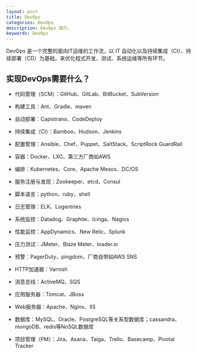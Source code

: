 ```yaml
---
layout: post
title: DevOps
categories: DevOps
description: DevOps 简介。
keywords: DevOps
---
```


DevOps 是一个完整的面向IT运维的工作流，以 IT 自动化以及持续集成（CI）、持续部署（CD）为基础，来优化程式开发、测试、系统运维等所有环节。

## 实现DevOps需要什么？
+ 代码管理（SCM）：GitHub、GitLab、BitBucket、SubVersion

+ 构建工具：Ant、Gradle、maven

+ 自动部署：Capistrano、CodeDeploy

+ 持续集成（CI）：Bamboo、Hudson、Jenkins

+ 配置管理：Ansible、Chef、Puppet、SaltStack、ScriptRock GuardRail

+ 容器：Docker、LXC、第三方厂商如AWS

+ 编排：Kubernetes、Core、Apache Mesos、DC/OS

+ 服务注册与发现：Zookeeper、etcd、Consul

+ 脚本语言：python、ruby、shell

+ 日志管理：ELK、Logentries

+ 系统监控：Datadog、Graphite、Icinga、Nagios

+ 性能监控：AppDynamics、New Relic、Splunk

+ 压力测试：JMeter、Blaze Meter、loader.io

+ 预警：PagerDuty、pingdom、厂商自带如AWS SNS

+ HTTP加速器：Varnish

+ 消息总线：ActiveMQ、SQS

+ 应用服务器：Tomcat、JBoss

+ Web服务器：Apache、Nginx、IIS

+ 数据库：MySQL、Oracle、PostgreSQL等关系型数据库；cassandra、mongoDB、redis等NoSQL数据库

+ 项目管理（PM）：Jira、Asana、Taiga、Trello、Basecamp、Pivotal Tracker
